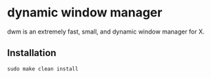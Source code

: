 dynamic window manager
============================
dwm is an extremely fast, small, and dynamic window manager for X.

Installation
------------
    sudo make clean install
